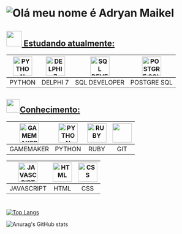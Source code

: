 <!-- AdryanMaikel    <img loading="lazy" height="190em" src="https://github-readme-stats.vercel.app/api/top-langs/?username=AdryanMaikel&layout=compact&langs_count=7&theme=dracula"/>-->

# <img src="https://readme-typing-svg.demolab.com?font=Lora&weight=700&size=25&duration=1100&pause=2000&color=0071C5&width=435&lines=Ol%C3%A1+Meu+nome+%C3%A9+Adryan+Maikel!" alt="Olá meu nome é Adryan Maikel"/>

<!--
**AdryanMaikel/AdryanMaikel** is a ✨ _special_ ✨ repository because its `README.md` (this file) appears on your GitHub profile.
Here are some ideas to get you started:

- 🔭 I’m currently working on ...
- 🌱 I’m currently learning ...
- 👯 I’m looking to collaborate on ...
- 🤔 I’m looking for help with ...
- 💬 Ask me about ...
- 📫 How to reach me: ...
- 😄 Pronouns: ...
- ⚡ Fun fact: ...
-->

## <a href=estudando style="color=#0071C5"> <img height=40 width=40 src=https://cultofthepartyparrot.com/parrots/hd/hackerparrot.gif/> Estudando atualmente: </a>

<div id=estudando>

| <img title="PYTHON" width="50" height="50" src="https://img.icons8.com/?size=80&id=lXPUSRCongH1&format=png"/> | <img title="DELPHI 7" width="50" height="50" src="https://images-wixmp-ed30a86b8c4ca887773594c2.wixmp.com/f/02f50532-2e3b-4734-a40b-21b752f59376/d441oe-aa17a99b-38dc-4939-943d-ccff6c9cdeb7.png?token=eyJ0eXAiOiJKV1QiLCJhbGciOiJIUzI1NiJ9.eyJzdWIiOiJ1cm46YXBwOjdlMGQxODg5ODIyNjQzNzNhNWYwZDQxNWVhMGQyNmUwIiwiaXNzIjoidXJuOmFwcDo3ZTBkMTg4OTgyMjY0MzczYTVmMGQ0MTVlYTBkMjZlMCIsIm9iaiI6W1t7InBhdGgiOiJcL2ZcLzAyZjUwNTMyLTJlM2ItNDczNC1hNDBiLTIxYjc1MmY1OTM3NlwvZDQ0MW9lLWFhMTdhOTliLTM4ZGMtNDkzOS05NDNkLWNjZmY2YzljZGViNy5wbmcifV1dLCJhdWQiOlsidXJuOnNlcnZpY2U6ZmlsZS5kb3dubG9hZCJdfQ.A4RJLiqIBYMEZoc4iVlb-5AHm0hUbFLgko0mZ8O8eHA"/> | <img title="SQL DEVELOPER" width="50" height="50" src="https://www.oracle.com/a/ocom/img/sql-dev3.svg"/> | <img title="POSTGRE SQL" width="50" height="50" src="https://upload.wikimedia.org/wikipedia/commons/thumb/2/29/Postgresql_elephant.svg/993px-Postgresql_elephant.svg.png"/> |
|:------:|:--------:|:-------------:|:-----------:|
|PYTHON|DELPHI 7|SQL DEVELOPER|POSTGRE SQL|

</div>

##  <a href=conhecimento style="color=#0071C5"> <img height=35 width=35 src=https://cultofthepartyparrot.com/guests/hd/vibepartycat.gif/>Conhecimento: </a> 


<div id=conhecimento>

|<img title="GAMEMAKER" width="50" height="50" src="GameMaker.ico"/>|<img title="PYTHON" width="50" height="50" src="https://img.icons8.com/?size=80&id=lXPUSRCongH1&format=png"/>|<img title="RUBY" width="50" height="50" src="https://www.demorodavel.com/wp-content/uploads/2019/09/ruby-logo-300x263.png"/>|<img loading="lazy" src="https://cdn.jsdelivr.net/gh/devicons/devicon/icons/git/git-original.svg" width="50" height="50"/>|
|:-------:|:----:|:--:|:-:|
|GAMEMAKER|PYTHON|RUBY|GIT|

|<img title="JAVASCRIPT" width="50" height="50" src="https://upload.wikimedia.org/wikipedia/commons/thumb/6/6a/JavaScript-logo.png/600px-JavaScript-logo.png?20120221235433"/>|<img title="HTML" width="50" height="50" src="https://www.w3.org/html/logo/downloads/HTML5_Badge_512.png"/>|<img title="CSS" width="50" height="50" src="https://upload.wikimedia.org/wikipedia/commons/thumb/6/62/CSS3_logo.svg/512px-CSS3_logo.svg.png?20210705212817"/>|
|:--------:|:--:|:-:|
|JAVASCRIPT|HTML|CSS|

</div>

# 

<div>
  
  [![Top Langs](https://github-readme-stats.vercel.app/api/top-langs/?username=AdryanMaikel&layout=donut&theme=transparent&hide=yacc)](https://github.com/AdryanMaikel/github-readme-stats)
  
</div>

<div>
  
  ![Anurag's GitHub stats](https://github-readme-stats.vercel.app/api?username=AdryanMaikel&show_icons=true&theme=transparent)
  
</div>

